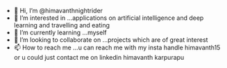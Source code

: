 - 👋 Hi, I’m @himavanthnightrider
- 👀 I’m interested in ...applications on artificial intelligence and deep learning and travelling and eating
- 🌱 I’m currently learning ...myself
- 💞️ I’m looking to collaborate on ...projects which are of great interest
- 📫 How to reach me ...u can reach me with my insta handle himavanth15 or u could just contact me on linkedin himavanth karpurapu

<!---
himavanthnightrider/himavanthnightrider is a ✨ special ✨ repository because its `README.md` (this file) appears on your GitHub profile.
You can click the Preview link to take a look at your changes.
--->

